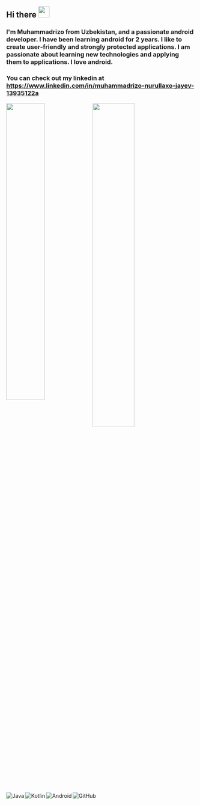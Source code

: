 ## Hi there <img src="https://raw.githubusercontent.com/nixin72/nixin72/master/wave.gif" width="30" height="30">

### I'm Muhammadrizo from Uzbekistan, and a passionate android developer. I have been learning android for 2 years. I like to create user-friendly and strongly protected applications. I am passionate about learning new technologies and applying them to applications. I love android.
### You can check out my linkedin at https://www.linkedin.com/in/muhammadrizo-nurullaxo-jayev-13935122a

<img align="left" width="45%" src="https://github-readme-stats.vercel.app/api/top-langs/?username=muhammadrizo2003&show_icons=true&theme=radical&layout=compact" />

<img align="left" width="47%" src="https://github-readme-stats.vercel.app/api?username=muhammadrizo2003&show_icons=true&theme=radical" />

<img align="left" alt="Java" src="https://img.shields.io/badge/java-%23ED8B00.svg?style=for-the-badge&logo=java&logoColor=white" />
<img align="left" alt="Kotlin" src="https://img.shields.io/badge/kotlin-%230095D5.svg?style=for-the-badge&logo=kotlin&logoColor=white" />
<img align="left" alt="Android" src="https://img.shields.io/badge/Android-3DDC84?style=for-the-badge&logo=android&logoColor=white" />
<img alt="GitHub" src="https://img.shields.io/badge/github-%23121011.svg?style=for-the-badge&logo=github&logoColor=white" />

